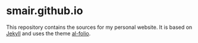 # smair.github.io

This repository contains the sources for my personal website. It is based on [Jekyll](https://jekyllrb.com/) and uses the theme [al-folio](https://github.com/alshedivat/al-folio).